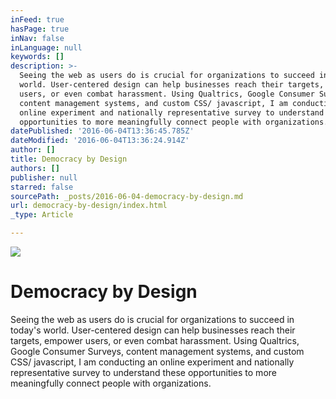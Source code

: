 ```yaml
---
inFeed: true
hasPage: true
inNav: false
inLanguage: null
keywords: []
description: >-
  Seeing the web as users do is crucial for organizations to succeed in today’s
  world. User-centered design can help businesses reach their targets, empower
  users, or even combat harassment. Using Qualtrics, Google Consumer Surveys,
  content management systems, and custom CSS/ javascript, I am conducting an
  online experiment and nationally representative survey to understand these
  opportunities to more meaningfully connect people with organizations.
datePublished: '2016-06-04T13:36:45.785Z'
dateModified: '2016-06-04T13:36:24.914Z'
author: []
title: Democracy by Design
authors: []
publisher: null
starred: false
sourcePath: _posts/2016-06-04-democracy-by-design.md
url: democracy-by-design/index.html
_type: Article

---
```

![](https://the-grid-user-content.s3-us-west-2.amazonaws.com/8ab0f7e8-31ad-47d3-8969-21aadc46fe2f.png)

# Democracy by Design

Seeing the web as users do is crucial for organizations to succeed in today's world. User-centered design can help businesses reach their targets, empower users, or even combat harassment. Using Qualtrics, Google Consumer Surveys, content management systems, and custom CSS/ javascript, I am conducting an online experiment and nationally representative survey to understand these opportunities to more meaningfully connect people with organizations.